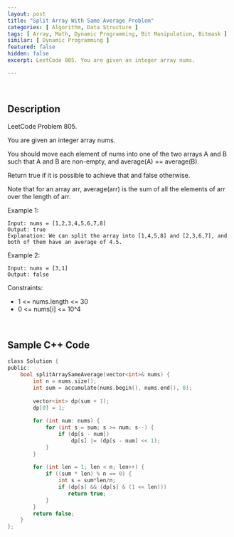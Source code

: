 ```yaml
---
layout: post
title: "Split Array With Same Average Problem"
categories: [ Algorithm, Data Structure ]
tags: [ Array, Math, Dynamic Programming, Bit Manipulation, Bitmask ]
similar: [ Dynamic Programming ]
featured: false
hidden: false
excerpt: LeetCode 805. You are given an integer array nums.

---
```


<br />

## Description

LeetCode Problem 805.

You are given an integer array nums.

You should move each element of nums into one of the two arrays A and B such that A and B are non-empty, and average(A) == average(B).

Return true if it is possible to achieve that and false otherwise.

Note that for an array arr, average(arr) is the sum of all the elements of arr over the length of arr.

Example 1:
```
Input: nums = [1,2,3,4,5,6,7,8]
Output: true
Explanation: We can split the array into [1,4,5,8] and [2,3,6,7], and both of them have an average of 4.5.
```

Example 2:
```
Input: nums = [3,1]
Output: false
```

Constraints:
* 1 <= nums.length <= 30
* 0 <= nums[i] <= 10^4

<br />

## Sample C++ Code


```c
class Solution {
public:
    bool splitArraySameAverage(vector<int>& nums) {
        int n = nums.size();
        int sum = accumulate(nums.begin(), nums.end(), 0);
        
        vector<int> dp(sum + 1);
        dp[0] = 1;
        
        for (int num: nums) {
            for (int s = sum; s >= num; s--) {
                if (dp[s - num])
                    dp[s] |= (dp[s - num] << 1);
            }
        }
        
        for (int len = 1; len < n; len++) {
            if ((sum * len) % n == 0) {
                int s = sum*len/n;
                if (dp[s] && (dp[s] & (1 << len)))
                   return true;                    
            }
        }
        return false;
    }
};
```


